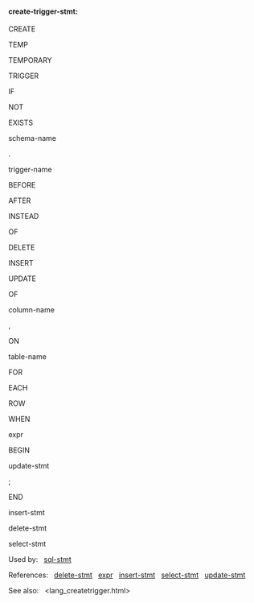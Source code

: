 #### create\-trigger\-stmt:







CREATE

TEMP

TEMPORARY

TRIGGER













IF



NOT



EXISTS








schema\-name



.



trigger\-name



BEFORE

AFTER

INSTEAD



OF





















DELETE

INSERT

UPDATE







OF



column\-name

,





ON



table\-name













FOR



EACH



ROW



WHEN



expr

BEGIN



update\-stmt



;



END




insert\-stmt

delete\-stmt

select\-stmt



































Used by:   [sql\-stmt](#sql-stmt)  

References:   [delete\-stmt](#delete-stmt)   [expr](#expr)   [insert\-stmt](#insert-stmt)   [select\-stmt](#select-stmt)   [update\-stmt](#update-stmt)  

See also:   <lang_createtrigger.html>

